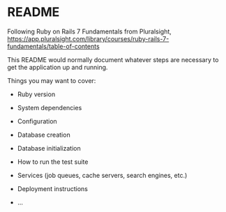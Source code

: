 # README

Following Ruby on Rails 7 Fundamentals from Pluralsight, https://app.pluralsight.com/library/courses/ruby-rails-7-fundamentals/table-of-contents

This README would normally document whatever steps are necessary to get the
application up and running.

Things you may want to cover:

* Ruby version

* System dependencies

* Configuration

* Database creation

* Database initialization

* How to run the test suite

* Services (job queues, cache servers, search engines, etc.)

* Deployment instructions

* ...
